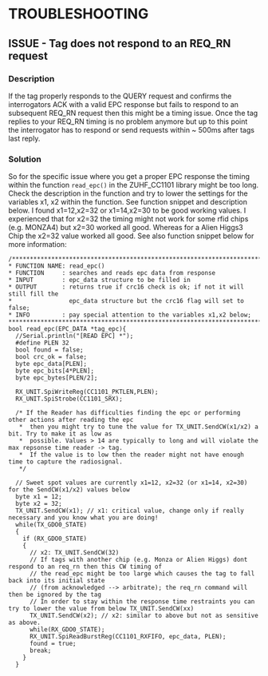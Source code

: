 # TROUBLESHOOTING

## ISSUE - Tag does not respond to an REQ_RN request

### Description
If the tag properly responds to the QUERY request and confirms the interrogators ACK with a valid EPC response but fails to respond to an subsequent REQ_RN request then
this might be a timing issue. Once the tag replies to your REQ_RN timing is no problem anymore but up to this point the interrogator has to respond or send requests within ~ 500ms
after tags last reply.

### Solution
So for the specific issue where you get a proper EPC response the timing within the function ```read_epc()``` in the ZUHF_CC1101 library might be too long. Check the description
in the function and try to lower the settings for the variables x1, x2 within the function. See function snippet and description below.
I found x1=12,x2=32 or x1=14,x2=30 to be good working values. I experienced that for x2=32 the timing might not work for some rfid chips (e.g. MONZA4) but x2=30 worked all good.
Whereas for a Alien Higgs3 Chip the x2=32 value worked all good.
See also function snippet below for more information:

```
/********************************************************************************************************************************
* FUNCTION NAME: read_epc()
* FUNCTION     : searches and reads epc data from response
* INPUT        : epc_data structure to be filled in
* OUTPUT       : returns true if crc16 check is ok; if not it will still fill the
*                epc_data structure but the crc16 flag will set to false;
* INFO         : pay special attention to the variables x1,x2 below; 
**********************************************************************************************************************************/
bool read_epc(EPC_DATA *tag_epc){
  //Serial.println("[READ EPC] *");
  #define PLEN 32
  bool found = false;
  bool crc_ok = false;
  byte epc_data[PLEN];
  byte epc_bits[4*PLEN];
  byte epc_bytes[PLEN/2];
  
  RX_UNIT.SpiWriteReg(CC1101_PKTLEN,PLEN);
  RX_UNIT.SpiStrobe(CC1101_SRX);

  /* If the Reader has difficulties finding the epc or performing other actions after reading the epc
   *  then you might try to tune the value for TX_UNIT.SendCW(x1/x2) a bit. Try to make it as low as
   *  possible. Values > 14 are typically to long and will violate the max repsonse time reader -> tag.
   *  If the value is to low then the reader might not have enough time to capture the radiosignal.
   */

  // Sweet spot values are currently x1=12, x2=32 (or x1=14, x2=30) for the SendCW(x1/x2) values below
  byte x1 = 12;
  byte x2 = 32;
  TX_UNIT.SendCW(x1); // x1: critical value, change only if really necessary and you know what you are doing!
  while(TX_GDO0_STATE)
  {
    if (RX_GDO0_STATE)
    {
      // x2: TX_UNIT.SendCW(32)
      // If tags with another chip (e.g. Monza or Alien Higgs) dont respond to an req_rn then this CW timing of
      // the read_epc might be too large which causes the tag to fall back into its initial state 
      // (from acknowledged --> arbitrate); the req_rn command will then be ignored by the tag
      // In order to stay within the response time restraints you can try to lower the value from below TX_UNIT.SendCW(xx)
      TX_UNIT.SendCW(x2); // x2: similar to above but not as sensitive as above.
      while(RX_GDO0_STATE);
      RX_UNIT.SpiReadBurstReg(CC1101_RXFIFO, epc_data, PLEN);
      found = true;
      break;
    }
  }
```
